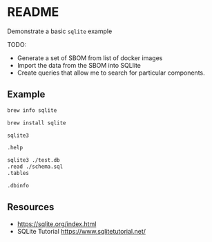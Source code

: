 # README

Demonstrate a basic `sqlite` example

TODO:

* Generate a set of SBOM from list of docker images
* Import the data from the SBOM into SQLlite
* Create queries that allow me to search for particular components. 



## Example

```sh
brew info sqlite

brew install sqlite
```

```sh
sqlite3

.help
```

```sh
sqlite3 ./test.db
.read ./schema.sql
.tables

.dbinfo
```

## Resources

* https://sqlite.org/index.html
* SQLite Tutorial https://www.sqlitetutorial.net/